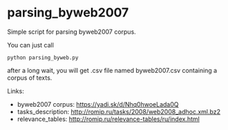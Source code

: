 # parsing_byweb2007
Simple script for parsing byweb2007 corpus.

You can just call
```
python parsing_byweb.py
```
after a long wait, you will get .csv file named byweb2007.csv containing a corpus of texts.

Links:
- byweb2007 corpus: https://yadi.sk/d/Nhq0hwoeLada0Q
- tasks_description: http://romip.ru/tasks/2008/web2008_adhoc.xml.bz2 
- relevance_tables: http://romip.ru/relevance-tables/ru/index.html 
